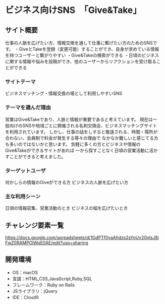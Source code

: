 # ビジネス向けSNS　「Give&Take」

## サイト概要
仕事の人脈を広げたい方、情報交換を通して仕事に繋げたい方のためのSNSです。
・GiveとTakeを登録（変更可能）することができ、自身が求めている情報を持つユーザーと繋がりやすい
・Give&Takeの検索ができる
・日頃のビジネスに関する情報や悩みを投稿ができ、他のユーザーからリアクションを受け取ることができる


### サイトテーマ
ビジネスマッチング・情報交換の場として利用しやすいSNS


### テーマを選んだ理由
営業はGive&Takeであり、人脈と情報が重要であると考えています。
現在は一般向けのSNSや地域ごとに開催される名刺交換会、ビジネスマッチングサイトを利用されています。
しかし、仕事の話をしすると敬遠される、時間・場所が合わない、会員制で料金が発生する等々の理由で
なかなか難しいと感じてる方も多いのではないかと思います。
気軽に多くの方とビジネスや情報のGive&Takeができるサイトがあれば
一から探すことなく日頃の営業活動に活かすことができると考えました。


### ターゲットユーザ
何かしらの情報のGiveができる方
ビジネスの人脈を広げたい方


### 主な利用シーン
日頃の情報収集、営業活動のとき
ビジネスの幅を広げたいとき


## チャレンジ要素一覧
https://docs.google.com/spreadsheets/d/1GdPTf0yaAhdzs2sYoUv20nlsJ8iFwZ0RAMPOlWqE0AE/edit?usp=sharing


## 開発環境
- OS：macOS
- 言語：HTML,CSS,JavaScript,Ruby,SQL
- フレームワーク：Ruby on Rails
- JSライブラリ：jQuery
- IDE：Cloud9